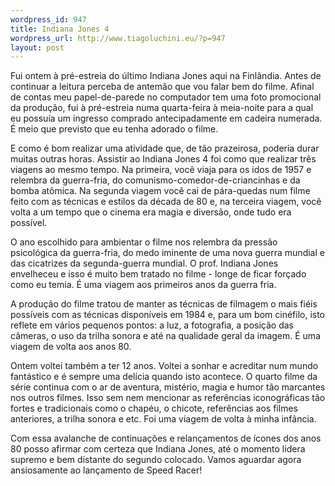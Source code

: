 ```yaml
--- 
wordpress_id: 947
title: Indiana Jones 4
wordpress_url: http://www.tiagoluchini.eu/?p=947
layout: post
---
```

Fui ontem à pré-estreia do último Indiana Jones aqui na Finlândia. Antes de continuar a leitura perceba de antemão que vou falar bem do filme. Afinal de contas meu papel-de-parede no computador tem uma foto promocional da produção, fui à pré-estreia numa quarta-feira à meia-noite para a qual eu possuía um ingresso comprado antecipadamente em cadeira numerada. É meio que previsto que eu tenha adorado o filme.

E como é bom realizar uma atividade que, de tão prazeirosa, poderia durar muitas outras horas. Assistir ao Indiana Jones 4 foi como que realizar três viagens ao mesmo tempo. Na primeira, você viaja para os idos de 1957 e relembra da guerra-fria, do comunismo-comedor-de-criancinhas e da bomba atômica. Na segunda viagem você cai de pára-quedas num filme feito com as técnicas e estilos da década de 80 e, na terceira viagem, você volta a um tempo que o cinema era magia e diversão, onde tudo era possível.

O ano escolhido para ambientar o filme nos relembra da pressão psicológica da guerra-fria, do medo iminente de uma nova guerra mundial e das cicatrizes da segunda-guerra mundial. O prof. Indiana Jones envelheceu e isso é muito bem tratado no filme - longe de ficar forçado como eu temia. É uma viagem aos primeiros anos da guerra fria.

A produção do filme tratou de manter as técnicas de filmagem o mais fiéis possíveis com as técnicas disponíveis em 1984 e, para um bom cinéfilo, isto reflete em vários pequenos pontos: a luz, a fotografia, a posição das câmeras, o uso da trilha sonora e até na qualidade geral da imagem. É uma viagem de volta aos anos 80.

Ontem voltei também a ter 12 anos. Voltei a sonhar e acreditar num mundo fantástico e é sempre uma delícia quando isto acontece. O quarto filme da série continua com o ar de aventura, mistério, magia e humor tão marcantes nos outros filmes. Isso sem nem mencionar as referências iconográficas tão fortes e tradicionais como o chapéu, o chicote, referências aos filmes anteriores, a trilha sonora e etc. Foi uma viagem de volta à minha infância.

Com essa avalanche de continuações e relançamentos de ícones dos anos 80 posso afirmar com certeza que Indiana Jones, até o momento lidera supremo e bem distante do segundo colocado. Vamos aguardar agora ansiosamente ao lançamento de Speed Racer!
